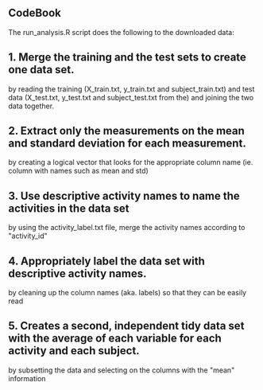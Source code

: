 ## CodeBook

The run_analysis.R script does the following to the downloaded data:
## 1. Merge the training and the test sets to create one data set.
by reading the training (X_train.txt, y_train.txt and subject_train.txt) and test data (X_test.txt, y_test.txt and subject_test.txt from the)
and joining the two data together.

## 2. Extract only the measurements on the mean and standard deviation for each measurement. 
by creating a logical vector that looks for the appropriate column name (ie. column with names such as mean and std)

## 3. Use descriptive activity names to name the activities in the data set
by using the activity_label.txt file, merge the activity names according to "activity_id"

## 4. Appropriately label the data set with descriptive activity names.
by cleaning up the column names (aka. labels) so that they can be easily read

## 5. Creates a second, independent tidy data set with the average of each variable for each activity and each subject. 
by subsetting the data and selecting on the columns with the "mean" information
